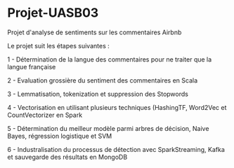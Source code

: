 # Projet-UASB03

Projet d'analyse de sentiments sur les commentaires Airbnb

Le projet suit les étapes suivantes :

1 - Détermination de la langue des commentaires pour ne traiter que la langue française

2 - Evaluation grossière du sentiment des commentaires en Scala

3 - Lemmatisation, tokenization et suppression des Stopwords

4 - Vectorisation en utilisant plusieurs techniques (HashingTF, Word2Vec et CountVectorizer en Spark

5 - Détermination du meilleur modèle parmi arbres de décision, Naive Bayes, régression logistique et SVM

6 - Industralisation du processus de détection avec SparkStreaming, Kafka et sauvegarde des résultats en MongoDB
